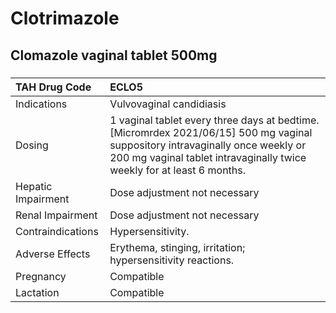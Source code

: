 # Clotrimazole

## Clomazole vaginal tablet 500mg

##### 

| TAH Drug Code      | ECLO5                                                                                                                                                                                                   |
|:-------------------|:--------------------------------------------------------------------------------------------------------------------------------------------------------------------------------------------------------|
| Indications        | Vulvovaginal candidiasis                                                                                                                                                                                |
| Dosing             | 1 vaginal tablet every three days at bedtime. [Micromrdex 2021/06/15] 500 mg vaginal suppository intravaginally once weekly or 200 mg vaginal tablet intravaginally twice weekly for at least 6 months. |
| Hepatic Impairment | Dose adjustment not necessary                                                                                                                                                                           |
| Renal Impairment   | Dose adjustment not necessary                                                                                                                                                                           |
| Contraindications  | Hypersensitivity.                                                                                                                                                                                       |
| Adverse Effects    | Erythema, stinging, irritation; hypersensitivity reactions.                                                                                                                                             |
| Pregnancy          | Compatible                                                                                                                                                                                              |
| Lactation          | Compatible                                                                                                                                                                                              |

